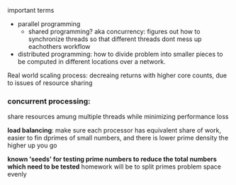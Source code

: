 important terms
- parallel programming
	- shared programming? aka concurrency: figures out how to synchronize threads so that different threads dont mess up eachothers workflow
- distributed programming: how to divide problem into smaller pieces to be computed in different locations over a network. 

Real world scaling process: decreaing returns with higher core counts, due to issues of resource sharing 

### concurrent processing:
share resources amung multiple threads while minimizing performance loss

__load balancing__: make sure each processor has equivalent share of work, easier to fin dprimes of small numbers, and there is lower prime density the higher up you go

__known 'seeds' for testing prime numbers to reduce the total numbers which need to be tested__
homework will be to split primes problem space evenly